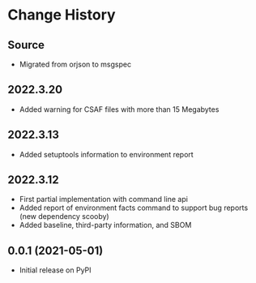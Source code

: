 # Change History

## Source

* Migrated from orjson to msgspec

## 2022.3.20

* Added warning for CSAF files with more than 15 Megabytes

## 2022.3.13

* Added setuptools information to environment report

## 2022.3.12

* First partial implementation with command line api
* Added report of environment facts command to support bug reports (new dependency scooby)
* Added baseline, third-party information, and SBOM

## 0.0.1 (2021-05-01)

* Initial release on PyPI


